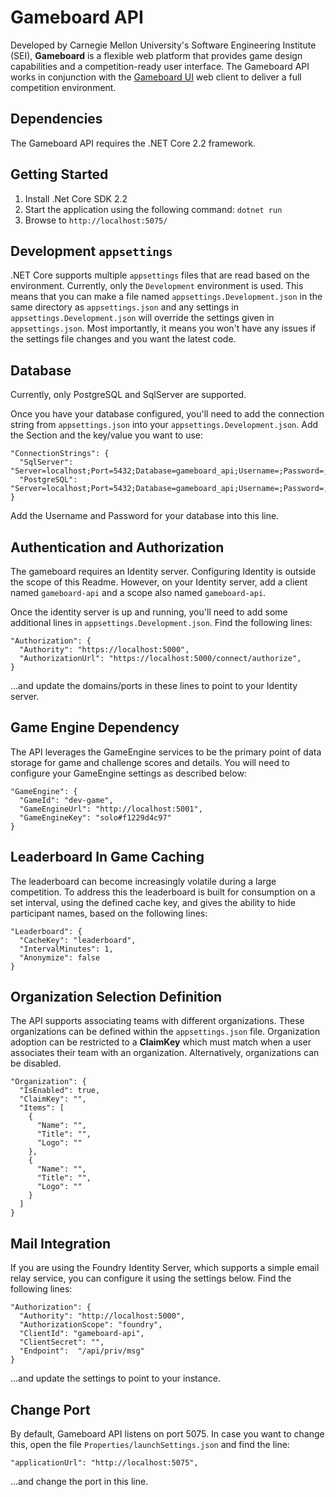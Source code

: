 # Gameboard API

Developed by Carnegie Mellon University's Software Engineering Institute (SEI), **Gameboard** is a flexible web platform that provides game design capabilities and a competition-ready user interface. The Gameboard API works in conjunction with the [Gameboard UI](https://github.com/cmu-sei/gameboard-ui-v2) web client to deliver a full competition environment.

## Dependencies

The Gameboard API requires the .NET Core 2.2 framework.

## Getting Started

1. Install .Net Core SDK 2.2
2. Start the application using the following command: `dotnet run`
3. Browse to `http://localhost:5075/`

## Development `appsettings`

.NET Core supports multiple `appsettings` files that are read based on the environment. Currently, only the `Development` environment is used. This means that you can make a file named `appsettings.Development.json` in the same directory as `appsettings.json` and any settings in `appsettings.Development.json` will override the settings given in `appsettings.json`. Most importantly, it means you won't have any issues if the settings file changes and you want the latest code.

## Database
Currently, only PostgreSQL and SqlServer are supported.

Once you have your database configured, you'll need to add the connection string from `appsettings.json` into your `appsettings.Development.json`. Add the Section and the key/value you want to use:

    "ConnectionStrings": {
      "SqlServer": "Server=localhost;Port=5432;Database=gameboard_api;Username=;Password=;",
      "PostgreSQL": "Server=localhost;Port=5432;Database=gameboard_api;Username=;Password=;"
    }

Add the Username and Password for your database into this line.

## Authentication and Authorization
The gameboard requires an Identity server. Configuring Identity is outside the scope of this Readme. However, on your Identity server, add a client named `gameboard-api` and a scope also named `gameboard-api`.

Once the identity server is up and running, you'll need to add some additional lines in
`appsettings.Development.json`. Find the following lines:

    "Authorization": {
      "Authority": "https://localhost:5000",
      "AuthorizationUrl": "https://localhost:5000/connect/authorize",
    }

...and update the domains/ports in these lines to point to your Identity server.

## Game Engine Dependency
The API leverages the GameEngine services to be the primary point of data storage for game and challenge
scores and details. You will need to configure your GameEngine settings as described below:

    "GameEngine": {
      "GameId": "dev-game",
      "GameEngineUrl": "http://localhost:5001",
      "GameEngineKey": "solo#f1229d4c97"
    }

## Leaderboard In Game Caching
The leaderboard can become increasingly volatile during a large competition. To address this the leaderboard is built for consumption on a set interval, using the defined cache key, and gives the ability to hide participant names, based on the following lines:

    "Leaderboard": {
      "CacheKey": "leaderboard",
      "IntervalMinutes": 1,
      "Anonymize": false
    }

## Organization Selection Definition
The API supports associating teams with different organizations. These organizations can be defined within the `appsettings.json` file. Organization adoption can be restricted to a **ClaimKey** which must match when a user associates their team with an organization. Alternatively, organizations can be disabled.

    "Organization": {
      "IsEnabled": true,
      "ClaimKey": "",
      "Items": [
        {
          "Name": "",
          "Title": "",
          "Logo": ""
        },
    	{
          "Name": "",
          "Title": "",
          "Logo": ""
        }
      ]
    }

## Mail Integration
If you are using the Foundry Identity Server, which supports a simple email relay service, you can configure it using the settings below. Find the following lines:

    "Authorization": {
      "Authority": "http://localhost:5000",
      "AuthorizationScope": "foundry",
      "ClientId": "gameboard-api",
      "ClientSecret": "",
      "Endpoint":  "/api/priv/msg"
    }

...and update the settings to point to your instance.

## Change Port
By default, Gameboard API listens on port 5075. In case you want to change this, open the file
`Properties/launchSettings.json` and find the line:

    "applicationUrl": "http://localhost:5075",

...and change the port in this line.
